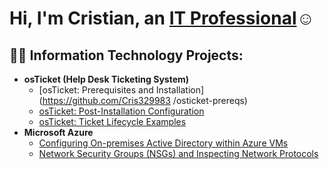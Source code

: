 <h1>Hi, I'm Cristian, an <a href="https://www.linkedin.com/in/cristian-maldonado-745981255/">IT Professional</a>☺</h1>

<h2>👨‍💻 Information Technology Projects:</h2>

- <b>osTicket (Help Desk Ticketing System)</b>
  - [osTicket: Prerequisites and Installation](https://github.com/Cris329983
/osticket-prereqs)
  - [osTicket: Post-Installation Configuration](https://github.com/Cris329983/post-install-config)
  - [osTicket: Ticket Lifecycle Examples](https://github.com/joshmadakorcc/ticket-lifecycle)
- <b>Microsoft Azure</b>
  - [Configuring On-premises Active Directory within Azure VMs](https://github.com/Cris329983/configure-ad)
  - [Network Security Groups (NSGs) and Inspecting Network Protocols](https://github.com/Cris329983/azure-network-protocols)



